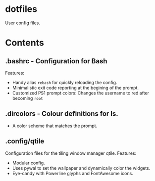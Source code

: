 # dotfiles
User config files.
# Contents
## .bashrc - Configuration for Bash ##
Features:
* Handy alias `rebash` for quickly reloading the config.
* Minimalistic exit code reporting at the begining of the prompt.
* Customized PS1 prompt colors: Changes the username to red after becoming `root`
## .dircolors - Colour definitions for ls. ##
* A color scheme that matches the prompt.
## .config/qtile ##
Configuration files for the tiling window manager qtile. Features:
* Modular config.
* Uses pywal to set the wallpaper and dynamically color the widgets.
* Eye-candy with Powerline glyphs and FontAwesome icons.


